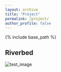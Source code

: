 ```yaml
---
layout: archive
title: "Project"
permalink: /project/
author_profile: false
---
```


{% include base_path %}

Riverbed
---
![test_image](../_pages/profile.png "Test image")


